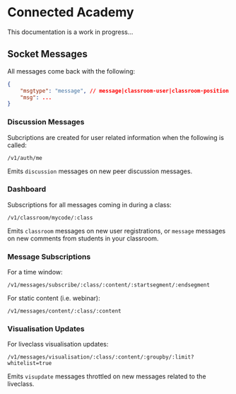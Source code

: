 # Connected Academy

This documentation is a work in progress...

## Socket Messages

All messages come back with the following:

```json
{
    "msgtype": "message", // message|classroom-user|classroom-position|discussion|visupdate
    "msg": ...
}
```

### Discussion Messages

Subcriptions are created for user related information when the following is called:

`/v1/auth/me`

Emits `discussion` messages on new peer discussion messages.

### Dashboard

Subscriptions for all messages coming in during a class:

`/v1/classroom/mycode/:class`

Emits `classroom` messages on new user registrations, or `message` messages on new comments from students in your classroom.

### Message Subscriptions

For a time window:

`/v1/messages/subscribe/:class/:content/:startsegment/:endsegment`

For static content (i.e. webinar):

`/v1/messages/content/:class/:content`

### Visualisation Updates

For liveclass visualisation updates:

`/v1/messages/visualisation/:class/:content/:groupby/:limit?whitelist=true`

Emits `visupdate` messages throttled on new messages related to the liveclass.